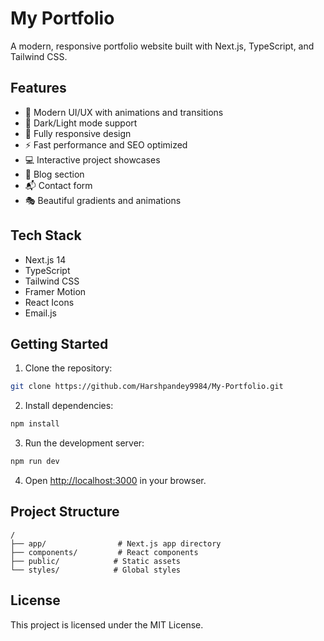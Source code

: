 # My Portfolio

A modern, responsive portfolio website built with Next.js, TypeScript, and Tailwind CSS.

## Features

- 🎨 Modern UI/UX with animations and transitions
- 🌙 Dark/Light mode support
- 📱 Fully responsive design
- ⚡ Fast performance and SEO optimized
- 💻 Interactive project showcases
- 📝 Blog section
- 📬 Contact form
- 🎭 Beautiful gradients and animations

## Tech Stack

- Next.js 14
- TypeScript
- Tailwind CSS
- Framer Motion
- React Icons
- Email.js

## Getting Started

1. Clone the repository:
```bash
git clone https://github.com/Harshpandey9984/My-Portfolio.git
```

2. Install dependencies:
```bash
npm install
```

3. Run the development server:
```bash
npm run dev
```

4. Open [http://localhost:3000](http://localhost:3000) in your browser.

## Project Structure

```
/
├── app/                # Next.js app directory
├── components/         # React components
├── public/            # Static assets
└── styles/            # Global styles
```

## License

This project is licensed under the MIT License.
